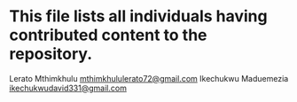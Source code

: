 # This file lists all individuals having contributed content to the repository.

Lerato Mthimkhulu <mthimkhululerato72@gmail.com>
Ikechukwu Maduemezia <ikechukwudavid331@gmail.com>
